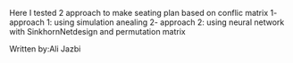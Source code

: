 Here I tested 2 approach to make seating plan based on conflic matrix
1- approach 1: using simulation anealing
2- approach 2: using neural network with SinkhornNetdesign and permutation matrix

Written by:Ali Jazbi
